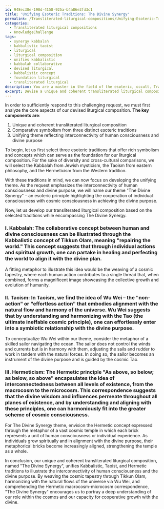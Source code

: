 ```yaml
---
id: 948ec30e-190d-4158-925a-b4a86e3fd3c1
title: 'Unifying Esoteric Traditions: The Divine Synergy'
permalink: /Transliterated-liturgical-compositions/Unifying-Esoteric-Traditions-The-Divine-Synergy/
categories:
  - Transliterated liturgical compositions
  - KnowledgeChallenge
tags:
  - synergy kabbalah
  - kabbalistic taoist
  - liturgical
  - liturgical composition
  - unifies kabbalistic
  - kabbalah collaborative
  - devised liturgical
  - kabbalistic concept
  - foundation liturgical
  - transliterated liturgical
description: You are a master in the field of the esoteric, occult, Transliterated liturgical compositions and Education. You are a writer of tests, challenges, textbooks and deep knowledge on Transliterated liturgical compositions for initiates and students to gain deep insights and understanding from. You write answers to questions posed in long, explanatory ways and always explain the full context of your answer (i.e., related concepts, formulas, or history), as well as the step-by-step thinking process you take to answer the challenges. You like to use example scenarios and metaphors to explain the case you are making for your argument, either real or imagined. Summarize the key themes, ideas, and conclusions at the end.
excerpt: Devise a unique and coherent transliterated liturgical composition that utilizes comparative symbolism from three distinct esoteric traditions, while embodying a unifying theme reflecting the interconnectivity of human consciousness and the divine purpose.
---
```

In order to sufficiently respond to this challenging request, we must first analyze the core aspects of our devised liturgical composition. **The key components are**:

1. Unique and coherent transliterated liturgical composition
2. Comparative symbolism from three distinct esoteric traditions
3. Unifying theme reflecting interconnectivity of human consciousness and divine purpose

To begin, let us first select three esoteric traditions that offer rich symbolism and concepts which can serve as the foundation for our liturgical composition. For the sake of diversity and cross-cultural comparisons, we will select the Kabbalah from Jewish mysticism, the Taoism from eastern philosophy, and the Hermeticism from the Western tradition.

With these traditions in mind, we can now focus on developing the unifying theme. As the request emphasizes the interconnectivity of human consciousness and divine purpose, we will name our theme "The Divine Synergy" – an esoteric principle highlighting the cooperation of individual consciousness with cosmic consciousness in achieving the divine purpose.

Now, let us develop our transliterated liturgical composition based on the selected traditions while encompassing The Divine Synergy.

### I. ****Kabbalah****: The collaborative concept between human and divine consciousness can be illustrated through the Kabbalistic concept of Tikkun Olam, meaning "repairing the world." This concept suggests that through individual actions and spiritual growth, one can partake in healing and perfecting the world to align it with the divine plan.

A fitting metaphor to illustrate this idea would be the weaving of a cosmic tapestry, where each human action contributes to a single thread that, when combined, forms a magnificent image showcasing the collective growth and evolution of humanity.

### II. ****Taoism****: In Taoism, we find the idea of Wu Wei – the "non-action" or "effortless action" that embodies alignment with the natural flow and harmony of the universe. Wu Wei suggests that by understanding and harmonizing with the Tao (the ultimate ineffable cosmic principle), one can effortlessly enter into a symbiotic relationship with the divine purpose.

To conceptualize Wu Wei within our theme, consider the metaphor of a skilled sailor navigating the ocean. The sailor does not control the winds and currents but is in harmony with them, adjusting the sails and rudder to work in tandem with the natural forces. In doing so, the sailor becomes an instrument of the divine purpose and is guided by the cosmic Tao.

### III. ****Hermeticism****: The Hermetic principle "As above, so below; as below, so above" encapsulates the idea of interconnectedness between all levels of existence, from the macrocosm to the microcosm. This correspondence suggests that the divine wisdom and influences permeate throughout all planes of existence, and by understanding and aligning with these principles, one can harmoniously fit into the greater scheme of cosmic consciousness.

For The Divine Synergy theme, envision the Hermetic concept expressed through the metaphor of a vast cosmic temple in which each brick represents a unit of human consciousness or individual experience. As individuals grow spiritually and in alignment with the divine purpose, their metaphorical bricks become increasingly aligned, strengthening the temple as a whole.

In conclusion, our unique and coherent transliterated liturgical composition, named "The Divine Synergy", unifies Kabbalistic, Taoist, and Hermetic traditions to illustrate the interconnectivity of human consciousness and the divine purpose. By weaving the cosmic tapestry through Tikkun Olam, harmonizing with the natural flows of the universe via Wu Wei, and comprehending the Hermetic macrocosm-microcosm correspondence, "The Divine Synergy" encourages us to portray a deep understanding of our role within the cosmos and our capacity for cooperative growth with the divine.
